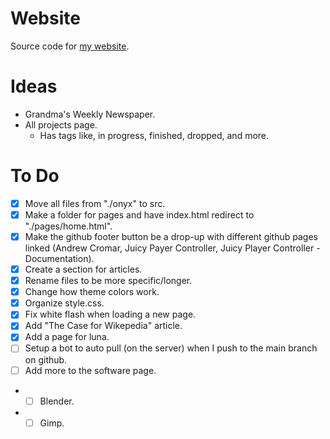 # Website
Source code for [my website](https://andrewcromar.org/).

# Ideas
- Grandma's Weekly Newspaper.
- All projects page.
  - Has tags like, in progress, finished, dropped, and more.

# To Do
- [x] Move all files from "./onyx" to src.
- [x] Make a folder for pages and have index.html redirect to "./pages/home.html".
- [x] Make the github footer button be a drop-up with different github pages linked (Andrew Cromar, Juicy Payer Controller, Juicy Player Controller - Documentation).
- [x] Create a section for articles.
- [x] Rename files to be more specific/longer.
- [x] Change how theme colors work.  
- [x] Organize style.css.
- [x] Fix white flash when loading a new page.
- [x] Add "The Case for Wikepedia" article.
- [x] Add a page for luna.
- [ ] Setup a bot to auto pull (on the server) when I push to the main branch on github.
- [ ] Add more to the software page.
- - [ ] Blender.
- - [ ] Gimp.
